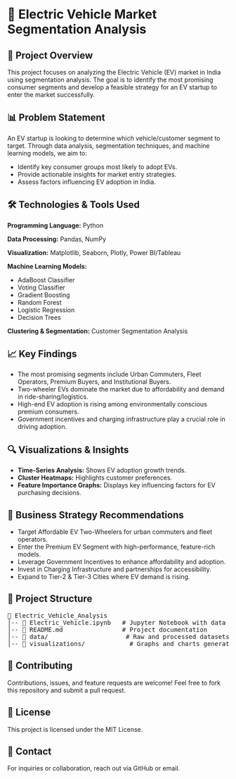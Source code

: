 <h1>🚗 Electric Vehicle Market Segmentation Analysis</h1>

<h2>📌 Project Overview</h2>
<p>This project focuses on analyzing the Electric Vehicle (EV) market in India using segmentation analysis. The goal is to identify the most promising consumer segments and develop a feasible strategy for an EV startup to enter the market successfully.</p>

<h2>📊 Problem Statement</h2>
<p>An EV startup is looking to determine which vehicle/customer segment to target. Through data analysis, segmentation techniques, and machine learning models, we aim to:</p>
<ul>
  <li>Identify key consumer groups most likely to adopt EVs.</li>
  <li>Provide actionable insights for market entry strategies.</li>
  <li>Assess factors influencing EV adoption in India.</li>
</ul>

<h2>🛠️ Technologies & Tools Used</h2>
<p><strong>Programming Language:</strong> Python</p>
<p><strong>Data Processing:</strong> Pandas, NumPy</p>
<p><strong>Visualization:</strong> Matplotlib, Seaborn, Plotly, Power BI/Tableau</p>
<p><strong>Machine Learning Models:</strong></p>
<ul>
  <li>AdaBoost Classifier</li>
  <li>Voting Classifier</li>
  <li>Gradient Boosting</li>
  <li>Random Forest</li>
  <li>Logistic Regression</li>
  <li>Decision Trees</li>
</ul>
<p><strong>Clustering & Segmentation:</strong> Customer Segmentation Analysis</p>

<h2>📈 Key Findings</h2>
<ul>
  <li>The most promising segments include Urban Commuters, Fleet Operators, Premium Buyers, and Institutional Buyers.</li>
  <li>Two-wheeler EVs dominate the market due to affordability and demand in ride-sharing/logistics.</li>
  <li>High-end EV adoption is rising among environmentally conscious premium consumers.</li>
  <li>Government incentives and charging infrastructure play a crucial role in driving adoption.</li>
</ul>

<h2>🔍 Visualizations & Insights</h2>
<ul>
  <li><strong>Time-Series Analysis:</strong> Shows EV adoption growth trends.</li>
  <li><strong>Cluster Heatmaps:</strong> Highlights customer preferences.</li>
  <li><strong>Feature Importance Graphs:</strong> Displays key influencing factors for EV purchasing decisions.</li>
</ul>

<h2>🚀 Business Strategy Recommendations</h2>
<ul>
  <li>Target Affordable EV Two-Wheelers for urban commuters and fleet operators.</li>
  <li>Enter the Premium EV Segment with high-performance, feature-rich models.</li>
  <li>Leverage Government Incentives to enhance affordability and adoption.</li>
  <li>Invest in Charging Infrastructure and partnerships for accessibility.</li>
  <li>Expand to Tier-2 & Tier-3 Cities where EV demand is rising.</li>
</ul>

<h2>📂 Project Structure</h2>
<pre>
📂 Electric_Vehicle_Analysis
│-- 📄 Electric_Vehicle.ipynb   # Jupyter Notebook with data analysis
│-- 📄 README.md                # Project documentation
│-- 📂 data/                     # Raw and processed datasets
│-- 📂 visualizations/            # Graphs and charts generated from analysis
</pre>

<h2>🤝 Contributing</h2>
<p>Contributions, issues, and feature requests are welcome! Feel free to fork this repository and submit a pull request.</p>

<h2>📜 License</h2>
<p>This project is licensed under the MIT License.</p>

<h2>📧 Contact</h2>
<p>For inquiries or collaboration, reach out via GitHub or email.</p>
